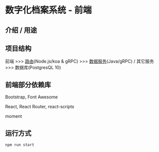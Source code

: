 # 数字化档案系统 - 前端

## 介绍 / 用途

## 项目结构

前端 >>>
[路由](https://github.com/ovaphlow/himawari-dispatcher)(Node.js/koa & gRPC) >>>
[数据服务](https://github.com/ovaphlow/himawari-service)(Java/gRPC) / 其它服务 >>>
数据库(PostgresQL 10)

## 前端部分依赖库

Bootstrap, Font Awesome

React, React Router, react-scripts

moment

## 运行方式

    npm run start
